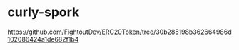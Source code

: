 # curly-spork
https://github.com/FightoutDev/ERC20Token/tree/30b285198b362664986d102086424a1de682f1b4
